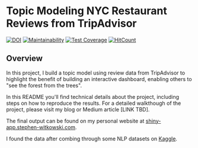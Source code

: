 # Topic Modeling NYC Restaurant Reviews from TripAdvisor
[![DOI](https://zenodo.org/badge/DOI/10.5281/zenodo.6583422.svg)](https://doi.org/10.5281/zenodo.6583422) [![Maintainability](https://api.codeclimate.com/v1/badges/17233faaad583a09b038/maintainability)](https://codeclimate.com/github/smwitkowski/Review-Topic-Model-Dashboard/maintainability) [![Test Coverage](https://api.codeclimate.com/v1/badges/17233faaad583a09b038/test_coverage)](https://codeclimate.com/github/smwitkowski/Review-Topic-Model-Dashboard/test_coverage) [![HitCount](https://hits.dwyl.com/smwitkowski/Review-Topic-Model-Dashboard.svg?style=flat)](http://hits.dwyl.com/smwitkowski/Review-Topic-Model-Dashboard)

## Overview

In this project, I build a topic model using review data from TripAdvisor to highlight the benefit of building an interactive dashboard, enabling others to "see the forest from the trees". 

In this README you'll find technical details about the project, including steps on how to reproduce the results. For a detailed walkthough of the project, please visit my blog or Medium article [LINK TBD].

The final output can be found on my personal website at [shiny-app.stephen-witkowski.com](http://shiny-app.stephen-witkowski.com/).



I found the data after combing through some NLP datasets on [Kaggle](https://www.kaggle.com/datasets/inigolopezrioboo/a-tripadvisor-dataset-for-nlp-tasks). 

## 